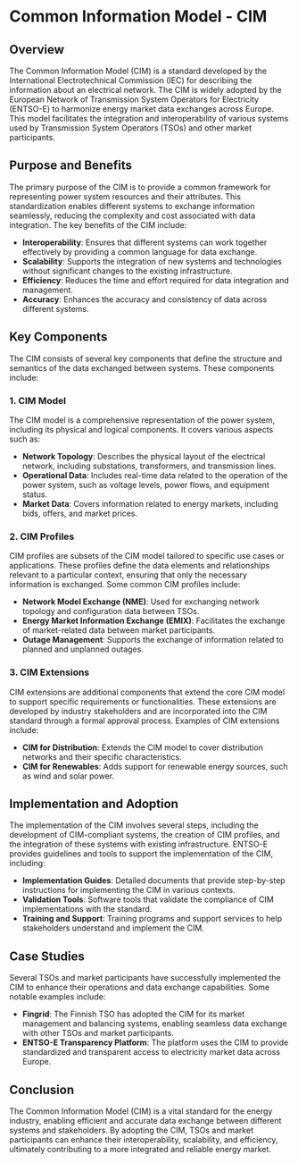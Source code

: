 # Common Information Model - CIM
## Overview

The Common Information Model (CIM) is a standard developed by the International Electrotechnical Commission (IEC) for describing the information about an electrical network. The CIM is widely adopted by the European Network of Transmission System Operators for Electricity (ENTSO-E) to harmonize energy market data exchanges across Europe. This model facilitates the integration and interoperability of various systems used by Transmission System Operators (TSOs) and other market participants.

## Purpose and Benefits

The primary purpose of the CIM is to provide a common framework for representing power system resources and their attributes. This standardization enables different systems to exchange information seamlessly, reducing the complexity and cost associated with data integration. The key benefits of the CIM include:

- **Interoperability**: Ensures that different systems can work together effectively by providing a common language for data exchange.
- **Scalability**: Supports the integration of new systems and technologies without significant changes to the existing infrastructure.
- **Efficiency**: Reduces the time and effort required for data integration and management.
- **Accuracy**: Enhances the accuracy and consistency of data across different systems.

## Key Components

The CIM consists of several key components that define the structure and semantics of the data exchanged between systems. These components include:

### 1. CIM Model

The CIM model is a comprehensive representation of the power system, including its physical and logical components. It covers various aspects such as:

- **Network Topology**: Describes the physical layout of the electrical network, including substations, transformers, and transmission lines.
- **Operational Data**: Includes real-time data related to the operation of the power system, such as voltage levels, power flows, and equipment status.
- **Market Data**: Covers information related to energy markets, including bids, offers, and market prices.

### 2. CIM Profiles

CIM profiles are subsets of the CIM model tailored to specific use cases or applications. These profiles define the data elements and relationships relevant to a particular context, ensuring that only the necessary information is exchanged. Some common CIM profiles include:

- **Network Model Exchange (NME)**: Used for exchanging network topology and configuration data between TSOs.
- **Energy Market Information Exchange (EMIX)**: Facilitates the exchange of market-related data between market participants.
- **Outage Management**: Supports the exchange of information related to planned and unplanned outages.

### 3. CIM Extensions

CIM extensions are additional components that extend the core CIM model to support specific requirements or functionalities. These extensions are developed by industry stakeholders and are incorporated into the CIM standard through a formal approval process. Examples of CIM extensions include:

- **CIM for Distribution**: Extends the CIM model to cover distribution networks and their specific characteristics.
- **CIM for Renewables**: Adds support for renewable energy sources, such as wind and solar power.

## Implementation and Adoption

The implementation of the CIM involves several steps, including the development of CIM-compliant systems, the creation of CIM profiles, and the integration of these systems with existing infrastructure. ENTSO-E provides guidelines and tools to support the implementation of the CIM, including:

- **Implementation Guides**: Detailed documents that provide step-by-step instructions for implementing the CIM in various contexts.
- **Validation Tools**: Software tools that validate the compliance of CIM implementations with the standard.
- **Training and Support**: Training programs and support services to help stakeholders understand and implement the CIM.

## Case Studies

Several TSOs and market participants have successfully implemented the CIM to enhance their operations and data exchange capabilities. Some notable examples include:

- **Fingrid**: The Finnish TSO has adopted the CIM for its market management and balancing systems, enabling seamless data exchange with other TSOs and market participants.
- **ENTSO-E Transparency Platform**: The platform uses the CIM to provide standardized and transparent access to electricity market data across Europe.

## Conclusion

The Common Information Model (CIM) is a vital standard for the energy industry, enabling efficient and accurate data exchange between different systems and stakeholders. By adopting the CIM, TSOs and market participants can enhance their interoperability, scalability, and efficiency, ultimately contributing to a more integrated and reliable energy market.
